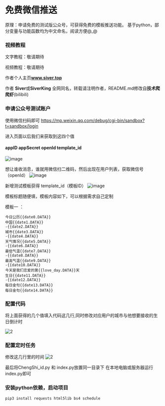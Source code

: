 # 免费微信推送
原理：申请免费的测试版公众号，可获得免费的模板推送功能。
基于python，部分变量与功能函数均为中文命名，阅读方便@_@
### 视频教程

文字教程：敬请期待

视频教程：敬请期待

作者个人主页**www.siver.top**

作者 **Siver**或**SiverKing** 全网同名，转载请注明作者，README.md修改自**技术爬爬虾**(bilibili)

### 申请公众号测试账户

使用微信扫码即可
https://mp.weixin.qq.com/debug/cgi-bin/sandbox?t=sandbox/login

进入页面以后我们来获取到这四个值 
#### appID  appSecret openId template_id
![image](http://blog.siverking.online/photo_img/wechatPush3.png)

想让谁收消息，谁就用微信扫二维码，然后出现在用户列表，获取微信号（openId）
 ![image](http://blog.siverking.online/photo_img/wechatPush4.png)

新增测试模板获得  template_id（模板ID）
 ![image](http://blog.siverking.online/photo_img/wechatPush5.png)

模板标题随便填，模板内容如下，可以根据需求自己定制

模板一 ：
```copy
今日公历{{date0.DATA}}
中国{{date1.DATA}}
-{{date2.DATA}}
城市{{date3.DATA}}
-{{date4.DATA}}
天气情况{{date5.DATA}}
-{{date6.DATA}}
最低气温{{date7.DATA}}
-{{date8.DATA}}
最高气温{{date9.DATA}}
-{{date10.DATA}}
今天是我们恋爱的第{{love_day.DATA}}天
生日{{date11.DATA}}
-{{date12.DATA}}
每日金句{{date13.DATA}}
每日金句{{date14.DATA}}
```


### 配置代码

将上面获得的几个值填入代码这几行,同时修改对应用户的城市与他想要接收的生日倒计时

![2](https://github.com/SiverKing/FreeWechatPush_Siver/assets/112841633/300532d1-2224-4c96-ab7e-3b535c97c078)

### 配置定时任务

修改这几行里的时间
![2](https://github.com/SiverKing/FreeWechatPush_Siver/assets/112841633/356aba83-8383-4266-955f-0bdae56d9cb6)

最后将ChengShi_id.py 和 index.py放置同一目录下 在本地电脑或服务器运行index.py即可
### 安装python依赖，启动项目
```copy
pip3 install requests html5lib bs4 schedule
```
